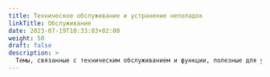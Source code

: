 ```yaml
---
title: Техническое обслуживание и устранение неполадок
linkTitle: Обслуживание
date: 2023-07-19T10:33:03+02:00
weight: 50
draft: false
description: >
  Темы, связанные с техническим обслуживанием и функции, полезные для устранения неполадок.
---
```

